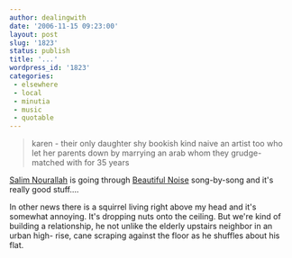 ```yaml
---
author: dealingwith
date: '2006-11-15 09:23:00'
layout: post
slug: '1823'
status: publish
title: '...'
wordpress_id: '1823'
categories:
 - elsewhere
 - local
 - minutia
 - music
 - quotable
---
```


> karen - their only daughter shy bookish kind naive an artist too who let her
parents down by marrying an arab whom they grudge-matched with for 35 years

[Salim Nourallah][1] is going through [Beautiful Noise][2] song-by-song and
it's really good stuff....

In other news there is a squirrel living right above my head and it's somewhat
annoying. It's dropping nuts onto the ceiling. But we're kind of building a
relationship, he not unlike the elderly upstairs neighbor in an urban high-
rise, cane scraping against the floor as he shuffles about his flat.

   [1]: http://salimnourallah.blogspot.com/

   [2]: http://www.amazon.com/Beautiful-Noise-Salim-Nourallah/dp/B000A0GPIG

